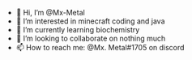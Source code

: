 - 👋 Hi, I’m @Mx-Metal
- 👀 I’m interested in minecraft coding and java
- 🌱 I’m currently learning biochemistry
- 💞️ I’m looking to collaborate on nothing much 
- 📫 How to reach me: @Mx. Metal#1705 on discord

<!---
Mx-Metal/Mx-Metal is a ✨ special ✨ repository because its `README.md` (this file) appears on your GitHub profile.
You can click the Preview link to take a look at your changes.
--->
